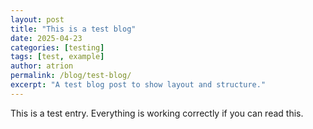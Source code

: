 ```yaml
---
layout: post
title: "This is a test blog"
date: 2025-04-23
categories: [testing]
tags: [test, example]
author: atrion
permalink: /blog/test-blog/
excerpt: "A test blog post to show layout and structure."
---
```


This is a test entry. Everything is working correctly if you can read this.
